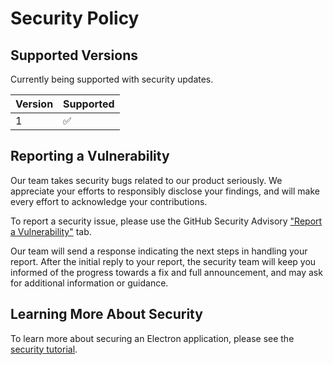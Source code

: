 # Security Policy

## Supported Versions

Currently being supported with security updates.

| Version | Supported          |
| ------- | ------------------ |
| 1       | :white_check_mark: |


## Reporting a Vulnerability

Our team takes security bugs related to our product seriously. We appreciate your efforts to responsibly disclose your findings, and will make every effort to acknowledge your contributions.

To report a security issue, please use the GitHub Security Advisory ["Report a Vulnerability"]([https://github.com/CSGY-9223-Group4/lab1/issues/new](https://github.com/CSGY-9223-Group4/lab1/security/advisories/new)) tab.

Our team will send a response indicating the next steps in handling your report. 
After the initial reply to your report, the security team will keep you informed of the progress towards a fix and full announcement, and may ask for additional information or guidance.

## Learning More About Security

To learn more about securing an Electron application, please see the [security tutorial](./SECURITY.md).
